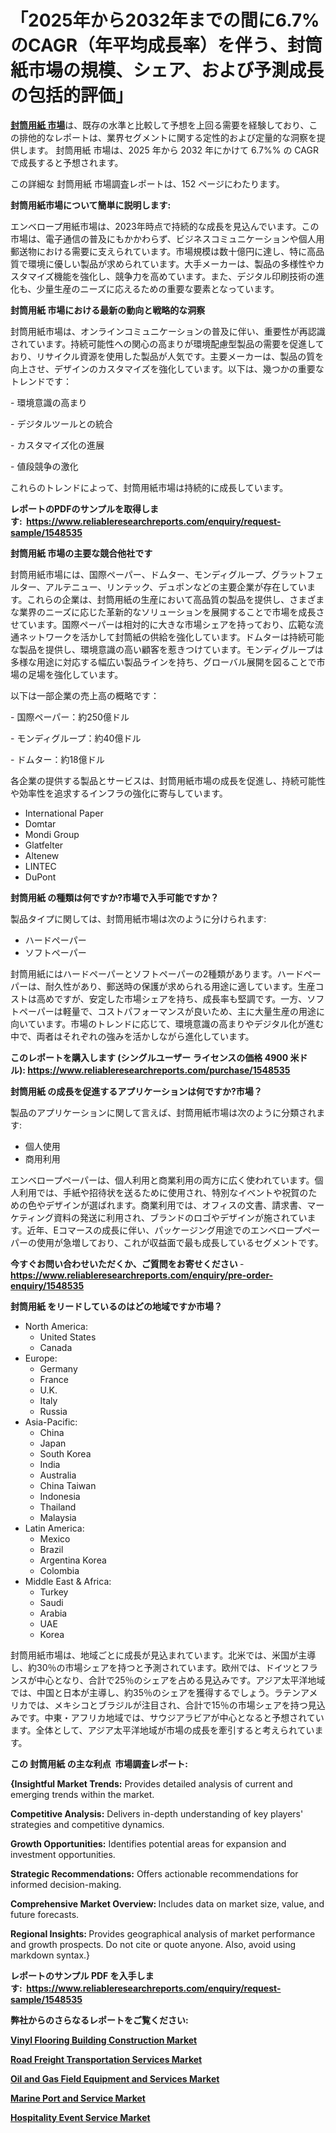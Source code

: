 <p><h1>「2025年から2032年までの間に6.7%のCAGR（年平均成長率）を伴う、封筒紙市場の規模、シェア、および予測成長の包括的評価」</h1></p><p data-sourcepos="1:1-1:157"><strong><a href="https://www.reliableresearchreports.com/envelope-paper-r1548535?utm_campaign=110&utm_medium=36&utm_source=Github&utm_content=ia&utm_term=21032025&utm_id=envelope-paper">封筒用紙 市場</a></strong>は、既存の水準と比較して予想を上回る需要を経験しており、この排他的なレポートは、業界セグメントに関する定性的および定量的な洞察を提供します。 封筒用紙 市場は、2025 年から 2032 年にかけて 6.7%% の CAGR で成長すると予想されます。</p>
<p data-sourcepos="3:1-3:50">この詳細な 封筒用紙 市場調査レポートは、152 ページにわたります。</p>
<p><strong>封筒用紙市場について簡単に説明します:</strong></p>
<p><p>エンベロープ用紙市場は、2023年時点で持続的な成長を見込んでいます。この市場は、電子通信の普及にもかかわらず、ビジネスコミュニケーションや個人用郵送物における需要に支えられています。市場規模は数十億円に達し、特に高品質で環境に優しい製品が求められています。大手メーカーは、製品の多様性やカスタマイズ機能を強化し、競争力を高めています。また、デジタル印刷技術の進化も、少量生産のニーズに応えるための重要な要素となっています。</p></p>
<p><strong>封筒用紙 市場における最新の動向と戦略的な洞察</strong></p>
<p><p>封筒用紙市場は、オンラインコミュニケーションの普及に伴い、重要性が再認識されています。持続可能性への関心の高まりが環境配慮型製品の需要を促進しており、リサイクル資源を使用した製品が人気です。主要メーカーは、製品の質を向上させ、デザインのカスタマイズを強化しています。以下は、幾つかの重要なトレンドです：</p><p>- 環境意識の高まり</p><p>- デジタルツールとの統合</p><p>- カスタマイズ化の進展</p><p>- 値段競争の激化</p><p>これらのトレンドによって、封筒用紙市場は持続的に成長しています。</p></p>
<p><strong>レポートのPDFのサンプルを取得します</strong><strong>:&nbsp;&nbsp;<a href="https://www.reliableresearchreports.com/enquiry/request-sample/1548535?utm_campaign=110&utm_medium=36&utm_source=Github&utm_content=ia&utm_term=21032025&utm_id=envelope-paper">https://www.reliableresearchreports.com/enquiry/request-sample/1548535</a></strong></p>
<p><strong>封筒用紙 市場の主要な競合他社です</strong></p>
<p><p>封筒用紙市場には、国際ペーパー、ドムター、モンディグループ、グラットフェルター、アルテニュー、リンテック、デュポンなどの主要企業が存在しています。これらの企業は、封筒用紙の生産において高品質の製品を提供し、さまざまな業界のニーズに応じた革新的なソリューションを展開することで市場を成長させています。国際ペーパーは相対的に大きな市場シェアを持っており、広範な流通ネットワークを活かして封筒紙の供給を強化しています。ドムターは持続可能な製品を提供し、環境意識の高い顧客を惹きつけています。モンディグループは多様な用途に対応する幅広い製品ラインを持ち、グローバル展開を図ることで市場の足場を強化しています。</p><p>以下は一部企業の売上高の概略です：</p><p>- 国際ペーパー：約250億ドル</p><p>- モンディグループ：約40億ドル</p><p>- ドムター：約18億ドル </p><p>各企業の提供する製品とサービスは、封筒用紙市場の成長を促進し、持続可能性や効率性を追求するインフラの強化に寄与しています。</p></p>
<p><ul><li>International Paper</li><li>Domtar</li><li>Mondi Group</li><li>Glatfelter</li><li>Altenew</li><li>LINTEC</li><li>DuPont</li></ul></p>
<p><strong>封筒用紙 の種類は何ですか?市場で入手可能ですか？</strong></p>
<p>製品タイプに関しては、封筒用紙市場は次のように分けられます:</p>
<p><ul><li>ハードペーパー</li><li>ソフトペーパー</li></ul></p>
<p><p>封筒用紙にはハードペーパーとソフトペーパーの2種類があります。ハードペーパーは、耐久性があり、郵送時の保護が求められる用途に適しています。生産コストは高めですが、安定した市場シェアを持ち、成長率も堅調です。一方、ソフトペーパーは軽量で、コストパフォーマンスが良いため、主に大量生産の用途に向いています。市場のトレンドに応じて、環境意識の高まりやデジタル化が進む中で、両者はそれぞれの強みを活かしながら進化しています。</p></p>
<p><strong>このレポートを購入します (シングルユーザー ライセンスの価格 4900 米ドル):&nbsp;<a href="https://www.reliableresearchreports.com/purchase/1548535?utm_campaign=110&utm_medium=36&utm_source=Github&utm_content=ia&utm_term=21032025&utm_id=envelope-paper">https://www.reliableresearchreports.com/purchase/1548535</a></strong></p>
<p><strong>封筒用紙 の成長を促進するアプリケーションは何ですか?市場？</strong></p>
<p>製品のアプリケーションに関して言えば、封筒用紙市場は次のように分類されます:</p>
<p><ul><li>個人使用</li><li>商用利用</li></ul></p>
<p><p>エンベロープペーパーは、個人利用と商業利用の両方に広く使われています。個人利用では、手紙や招待状を送るために使用され、特別なイベントや祝賀のための色やデザインが選ばれます。商業利用では、オフィスの文書、請求書、マーケティング資料の発送に利用され、ブランドのロゴやデザインが施されています。近年、Eコマースの成長に伴い、パッケージング用途でのエンベロープペーパーの使用が急増しており、これが収益面で最も成長しているセグメントです。</p></p>
<p><strong>今すぐお問い合わせいただくか、ご質問をお寄せください</strong><strong>&nbsp;</strong>-<strong><a href="https://www.reliableresearchreports.com/enquiry/pre-order-enquiry/1548535?utm_campaign=110&utm_medium=36&utm_source=Github&utm_content=ia&utm_term=21032025&utm_id=envelope-paper">https://www.reliableresearchreports.com/enquiry/pre-order-enquiry/1548535</a></strong></p>
<p><strong>封筒用紙 をリードしているのはどの地域ですか市場？</strong></p>
<p><ul>
    <li>
        North America:
        <ul>
            <li>United States</li>
            <li>Canada</li>
        </ul>
    </li>
    <li>
        Europe:
        <ul>
            <li>Germany</li>
            <li>France</li>
            <li>U.K.</li>
            <li>Italy</li>
            <li>Russia</li>
        </ul>
    </li>
    <li>
        Asia-Pacific:
        <ul>
            <li>China</li>
            <li>Japan</li>
            <li>South Korea</li>
            <li>India</li>
            <li>Australia</li>
            <li>China Taiwan</li>
            <li>Indonesia</li>
            <li>Thailand</li>
            <li>Malaysia</li>
        </ul>
    </li>
    <li>
        Latin America:
        <ul>
            <li>Mexico</li>
            <li>Brazil</li>
            <li>Argentina Korea</li>
            <li>Colombia</li>
        </ul>
    </li>
    <li>
        Middle East & Africa:
        <ul>
            <li>Turkey</li>
            <li>Saudi</li>
            <li>Arabia</li>
            <li>UAE</li>
            <li>Korea</li>
        </ul>
    </li>
    </ul></p>
<p><p>封筒用紙市場は、地域ごとに成長が見込まれています。北米では、米国が主導し、約30％の市場シェアを持つと予測されています。欧州では、ドイツとフランスが中心となり、合計で25％のシェアを占める見込みです。アジア太平洋地域では、中国と日本が主導し、約35％のシェアを獲得するでしょう。ラテンアメリカでは、メキシコとブラジルが注目され、合計で15％の市場シェアを持つ見込みです。中東・アフリカ地域では、サウジアラビアが中心となると予想されています。全体として、アジア太平洋地域が市場の成長を牽引すると考えられています。</p></p>
<p><strong>この 封筒用紙 の主な利点&nbsp; 市場調査レポート:</strong></p>
<p><strong>{Insightful Market Trends:</strong> Provides detailed analysis of current and emerging trends within the market.</p>
<p><strong>Competitive Analysis:</strong> Delivers in-depth understanding of key players' strategies and competitive dynamics.</p>
<p><strong>Growth Opportunities:</strong> Identifies potential areas for expansion and investment opportunities.</p>
<p><strong>Strategic Recommendations:</strong> Offers actionable recommendations for informed decision-making.</p>
<p><strong>Comprehensive Market Overview: </strong>Includes data on market size, value, and future forecasts.</p>
<p><strong>Regional Insights: </strong>Provides geographical analysis of market performance and growth prospects. Do not cite or quote anyone. Also, avoid using markdown syntax.}</p>
<p><strong>レポートのサンプル PDF を入手します:&nbsp;</strong><strong>&nbsp;<a href="https://www.reliableresearchreports.com/enquiry/request-sample/1548535?utm_campaign=110&utm_medium=36&utm_source=Github&utm_content=ia&utm_term=21032025&utm_id=envelope-paper">https://www.reliableresearchreports.com/enquiry/request-sample/1548535</a></strong></p>
<p></p>
<p></p>
<p></p>
<p></p>
<p><strong>弊社からのさらなるレポートをご覧ください:</strong></p>
<p><strong><p><a href="https://github.com/hutchkloor4x/Market-Research-Report-List-1/blob/main/vinyl-flooring-building-construction-market.md?utm_campaign=110&utm_medium=36&utm_source=Github&utm_content=ia&utm_term=21032025&utm_id=envelope-paper">Vinyl Flooring Building Construction Market</a></p><p><a href="https://github.com/lalkobrinarb/Market-Research-Report-List-1/blob/main/road-freight-transportation-services-market.md?utm_campaign=110&utm_medium=36&utm_source=Github&utm_content=ia&utm_term=21032025&utm_id=envelope-paper">Road Freight Transportation Services Market</a></p><p><a href="https://github.com/kimanyuzuga/Market-Research-Report-List-1/blob/main/oil-and-gas-field-equipment-and-services-market.md?utm_campaign=110&utm_medium=36&utm_source=Github&utm_content=ia&utm_term=21032025&utm_id=envelope-paper">Oil and Gas Field Equipment and Services Market</a></p><p><a href="https://github.com/ludongfomban/Market-Research-Report-List-1/blob/main/marine-port-and-service-market.md?utm_campaign=110&utm_medium=36&utm_source=Github&utm_content=ia&utm_term=21032025&utm_id=envelope-paper">Marine Port and Service Market</a></p><p><a href="https://github.com/giardafshaxb/Market-Research-Report-List-1/blob/main/hospitality-event-service-market.md?utm_campaign=110&utm_medium=36&utm_source=Github&utm_content=ia&utm_term=21032025&utm_id=envelope-paper">Hospitality Event Service Market</a></p></strong></p>